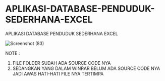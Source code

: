# APLIKASI-DATABASE-PENDUDUK-SEDERHANA-EXCEL
APLIKASI DATABASE PENDUDUK SEDERHANA EXCEL

![Screenshot (83)](https://user-images.githubusercontent.com/57186921/115131205-e5d4da00-a028-11eb-90eb-7414a8394858.png)

NOTE :

1. FILE FOLDER SUDAH ADA SOURCE CODE NYA
2. SEDANGKAN YANG DALAM WINRAR BELUM ADA SOURCE CODE NYA JADI AWAS HATI-HATI FILE NYA TERTIMPA 
